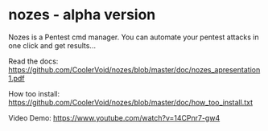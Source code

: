 # nozes - alpha version

Nozes is a Pentest cmd manager.
You can automate your pentest attacks in one click and get results...

Read the docs:
https://github.com/CoolerVoid/nozes/blob/master/doc/nozes_apresentation1.pdf

How too install:
https://github.com/CoolerVoid/nozes/blob/master/doc/how_too_install.txt

Video Demo:
https://www.youtube.com/watch?v=14CPnr7-gw4
